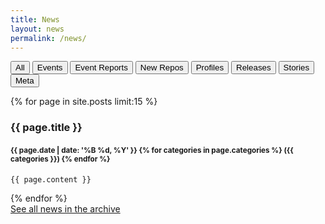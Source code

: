 ```yaml
---
title: News
layout: news
permalink: /news/
---
```



  <div class="buttonGroup">
    <button id="news">All</button>
    <button id="event">Events</button>
    <button id="event-report">Event Reports</button>
    <button id="new-repo">New Repos</button>
    <button id="profile">Profiles</button>
    <button id="release">Releases</button>
    <button id="story">Stories</button>
    <button id="this-website">Meta</button>
  </div>

  {% for page in site.posts limit:15 %}
  <article class="news {{page.categories | join: " " }}">
    <h3>
      {{ page.title }}
    </h3>
    <h4>
      <small>{{ page.date | date: '%B %d, %Y' }} {% for categories in page.categories %} ({{ categories }}) {% endfor %}</small>
    </h4>

    {{ page.content }}

  </article>
  {% endfor %}
  
   <br />
                <a class="btn btn-primary btn-block news" href="/news/archive/" role="button">See all news in the archive</a>


 

